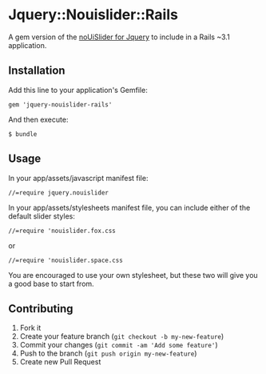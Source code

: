 # Jquery::Nouislider::Rails

A gem version of the [noUiSlider for Jquery](http://refreshless.com/nouislider/)
to include in a Rails ~3.1 application.

## Installation

Add this line to your application's Gemfile:

    gem 'jquery-nouislider-rails'

And then execute:

    $ bundle

## Usage

In your app/assets/javascript manifest file:

`//=require jquery.nouislider`

In your app/assets/stylesheets manifest file, you can include either of the default slider styles:

`//=require 'nouislider.fox.css`

or

`//=require 'nouislider.space.css`

You are encouraged to use your own stylesheet, but these two will give you a good base to start from.

## Contributing

1. Fork it
2. Create your feature branch (`git checkout -b my-new-feature`)
3. Commit your changes (`git commit -am 'Add some feature'`)
4. Push to the branch (`git push origin my-new-feature`)
5. Create new Pull Request
